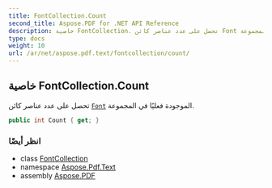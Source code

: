 ```yaml
---
title: FontCollection.Count
second_title: Aspose.PDF for .NET API Reference
description: خاصية FontCollection. تحصل على عدد عناصر كائن Font الموجودة فعليًا في المجموعة
type: docs
weight: 10
url: /ar/net/aspose.pdf.text/fontcollection/count/
---
```

## خاصية FontCollection.Count

تحصل على عدد عناصر كائن [`Font`](../../font/) الموجودة فعليًا في المجموعة.

```csharp
public int Count { get; }
```

### انظر أيضًا

* class [FontCollection](../)
* namespace [Aspose.Pdf.Text](../../../aspose.pdf.text/)
* assembly [Aspose.PDF](../../../)
